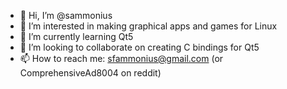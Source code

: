 - 👋 Hi, I’m @sammonius
- 👀 I’m interested in making graphical apps and games for Linux
- 🌱 I’m currently learning Qt5
- 💞️ I’m looking to collaborate on creating C bindings for Qt5
- 📫 How to reach me: sfammonius@gmail.com (or ComprehensiveAd8004 on reddit)

<!---
sammonius/sammonius is a ✨ special ✨ repository because its `README.md` (this file) appears on your GitHub profile.
You can click the Preview link to take a look at your changes.
--->
